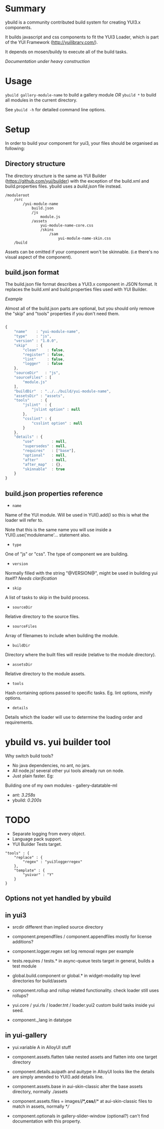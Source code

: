 Summary
=======

ybuild is a community contributed build system for creating YUI3.x components.

It builds javascript and css components to fit the YUI3 Loader,
which is part of the YUI Framework (http://yuilibrary.com/).

It depends on mosen/buildy to execute all of the build tasks.

*Documentation under heavy construction*

Usage
=====

`ybuild gallery-module-name` to build a gallery module *OR*
`ybuild *` to build all modules in the current directory.

See `ybuild -h` for detailed command line options.

Setup
=====

In order to build your component for yui3, your files should be organised as following:

Directory structure
-------------------

The directory structure is the same as YUI Builder (https://github.com/yui/builder) with the exception of the
build.xml and build.properties files. ybuild uses a *build.json* file instead.

```
/moduleroot
    /src
        /yui-module-name
            build.json
            /js
                module.js
            /assets
                yui-module-name-core.css
                /skins
                    /sam
                        yui-module-name-skin.css
    /build
```

Assets can be omitted if your component won't be skinnable. (i.e there's no visual aspect of the component).

build.json format
-----------------

The build.json file format describes a YUI3.x component in JSON format. It replaces the
build.xml and build.properties files used with YUI Builder.

_Example_

Almost all of the build.json parts are optional, but you should
only remove the "skip" and "tools" properties if you don't need them.

```javascript

{
    "name"    : "yui-module-name",
    "type"    : "js",
    "version" : "1.0.0",
    "skip"    : {
        "clean"    : false,
        "register" : false,
        "lint"     : false,
        "logger"   : false
    },
    "sourceDir"   : "js",
    "sourceFiles" : [
        "module.js"
    ],
    "buildDir"  : "../../build/yui-module-name",
    "assetsDir" : "assets",
    "tools"     : {
        "jslint"  : {
            "jslint option" : null
        },
        "csslint" : {
            "csslint option" : null
        }
    },
    "details" : {
        "use"        : null,
        "supersedes" : null,
        "requires"   : ["base"],
        "optional"   : null,
        "after"      : null,
        "after_map"  : {},
        "skinnable"  : true
    }
}

```

build.json properties reference
-------------------------------

* `name`

Name of the YUI module. Will be used in YUI().add() so this is what
the loader will refer to.

Note that this is the same name you will use inside a YUI().use('modulename'... statement also.


* `type`

One of "js" or "css". The type of component we are building.


* `version`

Normally filled with the string "@VERSION@", might be used in building yui itself? *Needs clarification*


* `skip`

A list of tasks to skip in the build process.


* `sourceDir`

Relative directory to the source files.


* `sourceFiles`

Array of filenames to include when building the module.


* `buildDir`

Directory where the built files will reside (relative to the module directory).


* `assetsDir`

Relative directory to the module assets.


* `tools`

Hash containing options passed to specific tasks.
Eg. lint options, minify options.

* `details`

Details which the loader will use to determine the loading order and requirements.

ybuild vs. yui builder tool
=============================

Why switch build tools?

* No java dependencies, no ant, no jars.
* All node.js! several other yui tools already run on node.
* Just plain faster. Eg:

Building one of my own modules - gallery-datatable-ml

+ ant: *3.258s*
+ ybuild: *0.200s*

TODO
====

* Separate logging from every object.
* Language pack support.
* YUI Builder Tests target.

```
"tools" : {
    "replace" : {
        "regex" : "yui3loggerregex"
    },
    "template" : {
        "yuivar" : "Y"
    }
}

```

Options not yet handled by ybuild
-----------------------------------

in yui3
-------

+ srcdir
different than implied source directory

+ component.prependfiles / component.appendfiles
mostly for license additions?

+ component.logger.regex
set log removal regex per example

+ tests.requires / tests.* in async-queue
tests target in general, builds a test module

+ global.build.component or global.* in widget-modality
top level directories for build/assets

+ component.rollup and rollup related functionality.
check loader still uses rollups?

+ yui.core / yui.rls / loader.tnt / loader.yui2
custom build tasks inside yui seed.

+ component._lang in datatype

in yui-gallery
--------------

+ yui.variable
A in AlloyUI stuff

+ component.assets.flatten
take nested assets and flatten into one target directory

+ component.details.auipath and auitype in AlloyUI
looks like the details are simply amended to YUI().add details line.

+ component.assets.base in aui-skin-classic
alter the base assets directory, normally ./assets

+ component.assets.files = images/**/*,css/**/* at aui-skin-classic
files to match in assets, normally **/*

+ component.optionals in gallery-slider-window (optional?)
can't find documentation with this property.